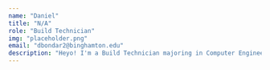 ```yaml
---
name: "Daniel"
title: "N/A"
role: "Build Technician"
img: "placeholder.png"
email: "dbondar2@binghamton.edu"
description: "Heyo! I'm a Build Technician majoring in Computer Engineering working on the arena elements. My favorite part about WCRL is making things go boom and seeing bots fly across the arena."
---
```


